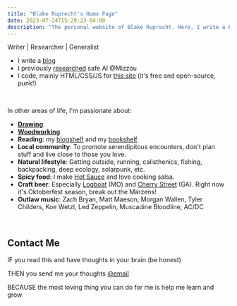 ```yaml
---
title: "Blake Ruprecht's Home Page"
date: 2023-07-24T15:29:23-04:00
description: "The personal website of Blake Ruprecht. Here, I write a blog, showcase my safe artificial intelligence research, display some ink drawings and woodworking, and generally give the web information about me."
---
```


Writer | Researcher | Generalist
- I write a [blog](/blog)
- I previously [researched](/research) safe AI @Mizzou
- I code, mainly HTML/CSS/JS for [this site](https://github.com/blakeruprecht/blakeruprecht.github.io) (it's free and open-source, punk!)

&nbsp;

In other areas of life, I'm passionate about:
- [**Drawing**](/drawing)
- [**Woodworking**](/woodwork)
- **Reading**: my [blogshelf](/blogshelf) and my [bookshelf](/bookshelf)
- **Local community**: To promote serendipitous encounters, don't plan stuff and live close to those you love.
- **Natural lifestyle**: Getting outside, running, calisthenics, fishing, backpacking, deep ecology, solarpunk, etc.
- **Spicy food**: I make [Hot Sauce](/dcbs) and love cooking salsa.
- **Craft beer**: Especially [Logboat](https://www.logboatbrewing.com/) (MO) and [Cherry Street](https://cherrystreetbrewing.com/) (GA). Right now it's Oktoberfest season, break out the M&auml;rzens!
- **Outlaw music**: Zach Bryan, Matt Maeson, Morgan Wallen, Tyler Childers, Koe Wetzl, Led Zeppelin, Muscadine Bloodline, AC/DC

&nbsp;

## Contact Me
IF you read this and have thoughts in your brain (be honest)

THEN you send me your thoughts [@email](mailto:blakecruprecht@gmail.com)

BECAUSE the most loving thing you can do for me is help me learn and grow
